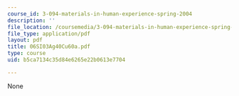 ```yaml
---
course_id: 3-094-materials-in-human-experience-spring-2004
description: ''
file_location: /coursemedia/3-094-materials-in-human-experience-spring-2004/b5ca7134c35d84e6265e22b0613e7704_06SI03Ag40Cu60a.pdf
file_type: application/pdf
layout: pdf
title: 06SI03Ag40Cu60a.pdf
type: course
uid: b5ca7134c35d84e6265e22b0613e7704

---
```

None
